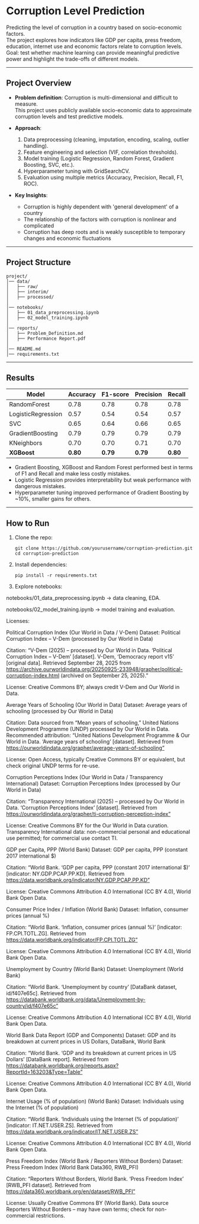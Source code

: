 # Corruption Level Prediction

Predicting the level of corruption in a country based on socio-economic factors.  
The project explores how indicators like GDP per capita, press freedom, education, internet use and economic factors relate to corruption levels.  
Goal: test whether machine learning can provide meaningful predictive power and highlight the trade-offs of different models.

---

## Project Overview

- **Problem definition**: Corruption is multi-dimensional and difficult to measure.  
  This project uses publicly available socio-economic data to approximate corruption levels and test predictive models.  

- **Approach**:
  1. Data preprocessing (cleaning, imputation, encoding, scaling, outlier handling).  
  2. Feature engineering and selection (VIF, correlation thresholds).  
  3. Model training (Logistic Regression, Random Forest, Gradient Boosting, SVC, etc.).  
  4. Hyperparameter tuning with GridSearchCV.  
  5. Evaluation using multiple metrics (Accuracy, Precision, Recall, F1, ROC).  

- **Key Insights**:  
  - Corruption is highly dependent with 'general development' of a country  
  - The relationship of the factors with corruption is nonlinear and complicated
  - Corruption has deep roots and is weakly susceptible to temporary changes and economic fluctuations  
---
## Project Structure
```
project/
│── data/
│   ├── raw/
│   ├── interim/
│   ├── processed/
│
│── notebooks/
│   ├── 01_data_preprocessing.ipynb
│   ├── 02_model_training.ipynb
│
│── reports/
│   ├── Problem_Definition.md
│   ├── Performance Report.pdf
│
│── README.md
│── requirements.txt
```

---

## Results

| Model              | Accuracy | F1-score | Precision | Recall |
|--------------------|----------|----------|-----------|--------|
| RandomForest       | 0.78     | 0.78     | 0.78      | 0.78   |
| LogisticRegression | 0.57     | 0.54     | 0.54      | 0.57   |
| SVC                | 0.65     | 0.64     | 0.66      | 0.65   |
| GradientBoosting   | 0.79     | 0.79     | 0.79      | 0.79   |
| KNeighbors         | 0.70     | 0.70     | 0.71      | 0.70   |
| **XGBoost**            | **0.80**     | **0.79**     | **0.79**      | **0.80**   |

- Gradient Boosting, XGBoost and Random Forest performed best in terms of F1 and Recall and make less costly mistakes.  
- Logistic Regression provides interpretability but weak performance with dangerous mistakes.  
- Hyperparameter tuning improved performance of Gradient Boosting by ~10%, smaller gains for others.   

---

## How to Run

1. Clone the repo:  
   ```
   git clone https://github.com/yourusername/corruption-prediction.git
   cd corruption-prediction
   ```
2. Install dependencies:
   ```
   pip install -r requirements.txt
   ```
3. Explore notebooks:

  notebooks/01_data_preprocessing.ipynb → data cleaning, EDA.

  notebooks/02_model_training.ipynb → model training and evaluation.

Licenses:

Political Corruption Index (Our World in Data / V-Dem)
Dataset: Political Corruption Index – V-Dem (processed by Our World in Data)

Citation:
“V-Dem (2025) – processed by Our World in Data. ‘Political Corruption Index – V-Dem’ [dataset]. V-Dem, ‘Democracy report v15’ [original data]. Retrieved September 28, 2025 from https://archive.ourworldindata.org/20250925-233948/grapher/political-corruption-index.html (archived on September 25, 2025).”

License: Creative Commons BY; always credit V-Dem and Our World in Data.

Average Years of Schooling (Our World in Data)
Dataset: Average years of schooling (processed by Our World in Data)

Citation:
Data sourced from “Mean years of schooling,” United Nations Development Programme (UNDP) processed by Our World in Data.
Recommended attribution:
“United Nations Development Programme & Our World in Data. ‘Average years of schooling’ [dataset]. Retrieved from https://ourworldindata.org/grapher/average-years-of-schooling”

License: Open Access, typically Creative Commons BY or equivalent, but check original UNDP terms for re-use.

Corruption Perceptions Index (Our World in Data / Transparency International)
Dataset: Corruption Perceptions Index (processed by Our World in Data)

Citation:
“Transparency International (2025) – processed by Our World in Data. ‘Corruption Perceptions Index’ [dataset]. Retrieved from https://ourworldindata.org/grapher/ti-corruption-perception-index”

License: Creative Commons BY for the Our World in Data curation. Transparency International data: non-commercial personal and educational use permitted; for commercial use contact TI.

GDP per Capita, PPP (World Bank)
Dataset: GDP per capita, PPP (constant 2017 international $)

Citation:
“World Bank. ‘GDP per capita, PPP (constant 2017 international $)’ [indicator: NY.GDP.PCAP.PP.KD]. Retrieved from https://data.worldbank.org/indicator/NY.GDP.PCAP.PP.KD”

License: Creative Commons Attribution 4.0 International (CC BY 4.0), World Bank Open Data.

Consumer Price Index / Inflation (World Bank)
Dataset: Inflation, consumer prices (annual %)

Citation:
“World Bank. ‘Inflation, consumer prices (annual %)’ [indicator: FP.CPI.TOTL.ZG]. Retrieved from https://data.worldbank.org/indicator/FP.CPI.TOTL.ZG”

License: Creative Commons Attribution 4.0 International (CC BY 4.0), World Bank Open Data.

Unemployment by Country (World Bank)
Dataset: Unemployment (World Bank)

Citation:
“World Bank. ‘Unemployment by country’ [DataBank dataset, id/f407e65c]. Retrieved from https://databank.worldbank.org/data/Unemployment-by-country/id/f407e65c”

License: Creative Commons Attribution 4.0 International (CC BY 4.0), World Bank Open Data.

World Bank Data Report (GDP and Components)
Dataset: GDP and its breakdown at current prices in US Dollars, DataBank, World Bank

Citation:
“World Bank. ‘GDP and its breakdown at current prices in US Dollars’ [DataBank report]. Retrieved from https://databank.worldbank.org/reports.aspx?ReportId=163203&Type=Table”

License: Creative Commons Attribution 4.0 International (CC BY 4.0), World Bank Open Data.

Internet Usage (% of population) (World Bank)
Dataset: Individuals using the Internet (% of population)

Citation:
“World Bank. ‘Individuals using the Internet (% of population)’ [indicator: IT.NET.USER.ZS]. Retrieved from https://data.worldbank.org/indicator/IT.NET.USER.ZS”

License: Creative Commons Attribution 4.0 International (CC BY 4.0), World Bank Open Data.

Press Freedom Index (World Bank / Reporters Without Borders)
Dataset: Press Freedom Index (World Bank Data360, RWB_PFI)

Citation:
“Reporters Without Borders, World Bank. ‘Press Freedom Index’ [RWB_PFI dataset]. Retrieved from https://data360.worldbank.org/en/dataset/RWB_PFI”

License: Usually Creative Commons BY (World Bank). Data source Reporters Without Borders – may have own terms; check for non-commercial restrictions.

